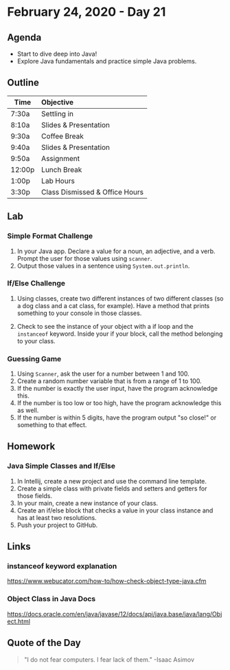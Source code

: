 # February 24, 2020 - Day 21


## Agenda
- Start to dive deep into Java!
- Explore Java fundamentals and practice simple Java problems. 

## Outline

| Time   | Objective                        |
| -------|:---------------------------------|
| 7:30a  | Settling in                      |
| 8:10a  | Slides & Presentation            |
| 9:30a  | Coffee Break                     |
| 9:40a  | Slides & Presentation            |
| 9:50a  | Assignment                       |
| 12:00p | Lunch Break                      |
| 1:00p  | Lab Hours                        |
| 3:30p  | Class Dismissed & Office Hours   |


## Lab

### Simple Format Challenge

1. In your Java app. Declare a value for a noun, an adjective, and a verb. Prompt the user for those values using `scanner`. 
2. Output those values in a sentence using `System.out.println`. 

### If/Else Challenge

1. Using classes, create two different instances of two different classes (so a dog class and a cat class, for example). Have a method that prints something to your console in those classes.

2. Check to see the instance of your object with a if loop and the `instanceof` keyword. Inside your if your block, call the method belonging to your class. 

### Guessing Game

1. Using `Scanner`, ask the user for a number between 1 and 100.
2. Create a random number variable that is from a range of 1 to 100. 
3. If the number is exactly the user input, have the program acknowledge this. 
4. If the number is too low or too high, have the program acknowledge this as well. 
5. If the number is within 5 digits, have the program output "so close!" or something to that effect. 


## Homework

### Java Simple Classes and If/Else

1. In Intellij, create a new project and use the command line template. 
2. Create a simple class with private fields and setters and getters for those fields. 
3. In your main, create a new instance of your class. 
4. Create an if/else block that checks a value in your class instance and has at least two resolutions. 
5. Push your project to GitHub. 

## Links

### instanceof keyword explanation

https://www.webucator.com/how-to/how-check-object-type-java.cfm

### Object Class in Java Docs 

https://docs.oracle.com/en/java/javase/12/docs/api/java.base/java/lang/Object.html


## Quote of the Day 
>"I do not fear computers. I fear lack of them." -Isaac Asimov